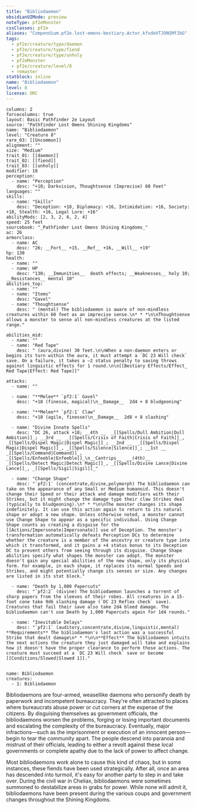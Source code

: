 ```yaml
---
title: "Bibliodaemon"
obsidianUIMode: preview
noteType: pf2eMonster
cssClasses: pf2e
aliases: "Compendium.pf2e.lost-omens-bestiary.Actor.kfxdeVTJONSMfJbG" 
tags:
  - pf2e/creature/type/daemon
  - pf2e/creature/type/fiend
  - pf2e/creature/type/unholy
  - pf2eMonster
  - pf2e/creature/level/8
  - remaster
statblock: inline
name: "Bibliodaemon"
level: 8
license: ORC
---
```


```statblock
columns: 2
forcecolumns: true
layout: Basic Pathfinder 2e Layout
source: "Pathfinder Lost Omens Shining Kingdoms"
name: "Bibliodaemon"
level: "Creature 8"
rare_03: [[Uncommon]]
alignment: ""
size: "Medium"
trait_01: [[daemon]]
trait_02: [[fiend]]
trait_03: [[unholy]]
modifier: 18
perception:
  - name: "Perception"
    desc: "+18; Darkvision, Thoughtsense (Imprecise) 60 Feet"
languages: ""
skills:
  - name: "Skills"
    desc: "Deception: +18, Diplomacy: +16, Intimidation: +16, Society: +18, Stealth: +16, Legal Lore: +16"
abilityMods: [2, 3, 2, 6, 2, 4]
speed: 25 feet
sourcebook: "_Pathfinder Lost Omens Shining Kingdoms_"
ac: 26
armorclass:
  - name: AC
    desc: "26; __Fort__ +15, __Ref__ +16, __Will__ +19"
hp: 130
health:
  - name: ""
  - name: HP
    desc: "130; __Immunities__  death effects; __Weaknesses__ holy 10; __Resistances__ mental 10"
abilities_top:
  - name: ""
  - name: "Items"
    desc: "Gavel"
  - name: "Thoughtsense"
    desc: " (mental) The bibliodaemon is aware of non-mindless creatures within 60 feet as an imprecise sense.\n* * *\n\nThoughtsense allows a monster to sense all non-mindless creatures at the listed range."

abilities_mid:
  - name: ""
  - name: "Red Tape"
    desc: " (aura,divine) 30 feet.\n\nWhen a non-daemon enters or begins its turn within the aura, it must attempt a `DC 23 Will check` save. On a failure, it takes a –2 status penalty to saving throws against linguistic effects for 1 round.\n\n[[Bestiary Effects/Effect_ Red Tape|Effect: Red Tape]]"

attacks:
  - name: ""

  - name: "**Melee** `pf2:1` Gavel"
    desc: "+18 (finesse, magical)\n__Damage__  2d4 + 8 bludgeoning"

  - name: "**Melee** `pf2:1` Claw"
    desc: "+18 (agile, finesse)\n__Damage__  2d8 + 8 slashing"

  - name: "Divine Innate Spells"
    desc: "DC 26, attack +18; __4th __  _[[Spells/Dull Ambition|Dull Ambition]]_; __3rd __  _[[Spells/Crisis of Faith|Crisis of Faith]]_, _[[Spells/Dispel Magic|Dispel Magic]]_; __2nd __  _[[Spells/Dispel Magic|Dispel Magic]]_, _[[Spells/Silence|Silence]]_; __1st __  _[[Spells/Command|Command]]_, _[[Spells/Enfeeble|Enfeeble]]_\n__Cantrips__  __(4th)__ _[[Spells/Detect Magic|Detect Magic]]_, _[[Spells/Divine Lance|Divine Lance]]_, _[[Spells/Sigil|Sigil]]_"

  - name: "Change Shape"
    desc: "`pf2:1` (concentrate,divine,polymorph) The bibliodaemon can take on the appearance of any Small or Medium humanoid. This doesn't change their Speed or their attack and damage modifiers with their Strikes, but it might change the damage type their claw Strikes deal (typically to bludgeoning).\n* * *\n\nThe monster changes its shape indefinitely. It can use this action again to return to its natural shape or adopt a new shape. Unless otherwise noted, a monster cannot use Change Shape to appear as a specific individual. Using Change Shape counts as creating a disguise for the [[Actions/Impersonate|Impersonate]] use of Deception. The monster's transformation automatically defeats Perception DCs to determine whether the creature is a member of the ancestry or creature type into which it transformed, and it gains a +4 status bonus to its Deception DC to prevent others from seeing through its disguise. Change Shape abilities specify what shapes the monster can adopt. The monster doesn't gain any special abilities of the new shape, only its physical form. For example, in each shape, it replaces its normal Speeds and Strikes, and might potentially change its senses or size. Any changes are listed in its stat block."

  - name: "Death by 1,000 Papercuts"
    desc: "`pf2:2` (divine) The bibliodaemon launches a torrent of sharp papers from the sleeves of their robes. All creatures in a 15-foot cone take 9d6 slashing damage (`DC 23 Reflex check` save). Creatures that fail their save also take 2d4 bleed damage. The bibliodaemon can't use Death by 1,000 Papercuts again for 1d4 rounds."

  - name: "Inevitable Delays"
    desc: "`pf2:1` (auditory,concentrate,divine,linguistic,mental) **Requirements** The bibliodaemon's last action was a successful Strike that dealt damage\n* * *\n\n**Effect** The bibliodaemon intuits the next actions the creature they just damaged will take and explains how it doesn't have the proper clearance to perform those actions. The creature must succeed at a `DC 23 Will check` save or become [[Conditions/Slowed|Slowed 1]]."
 
```

```encounter-table
name: Bibliodaemon
creatures:
  - 1: Bibliodaemon
```



Bibliodaemons are four-armed, weasellike daemons who personify death by paperwork and incompetent bureaucracy. They're often attracted to places where bureaucrats abuse power or cut corners at the expense of the citizens. By disguising themselves as government officials, the bibliodaemons worsen the problems, forging or losing important documents and escalating the complexity of the bureaucracy. Eventually, major infractions—such as the imprisonment or execution of an innocent person—begin to tear the community apart. The people descend into paranoia and mistrust of their officials, leading to either a revolt against these local governments or complete apathy due to the lack of power to affect change.

Most bibliodaemons work alone to cause this kind of chaos, but in some instances, these fiends have been used strategically. After all, once an area has descended into turmoil, it's easy for another party to step in and take over. During the civil war in Cheliax, bibliodaemons were sometimes summoned to destabilize areas in grabs for power. While none will admit it, bibliodaemons have been present during the various coups and government changes throughout the Shining Kingdoms.
